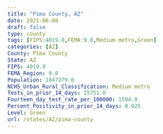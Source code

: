 ```yaml
---
title: "Pima County, AZ"
date: 2021-06-08
draft: false
type: county
tags: [FIPS:4019.0,FEMA:9.0,Medium metro,Green]
categories: [AZ]
County: Pima County
State: AZ
FIPS: 4019.0
FEMA_Region: 9.0
Population: 1047279.0
NCHS_Urban_Rural_Classification: Medium metro
Tests_in_prior_14_days: 15751.0
Fourteen_day_test_rate_per_100000: 1504.0
Percent_Positivity_in_prior_14_days: 0.025
Level: Green
url: /states/AZ/pima-county
---
```




